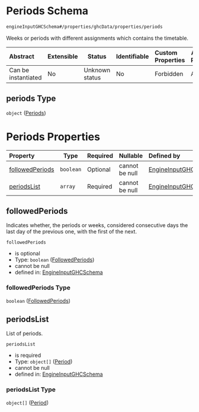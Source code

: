 # Periods Schema

```txt
engineInputGHCSchema#/properties/ghcData/properties/periods
```

Weeks or periods with different assignments which contains the timetable.


| Abstract            | Extensible | Status         | Identifiable | Custom Properties | Additional Properties | Access Restrictions | Defined In                                                         |
| :------------------ | ---------- | -------------- | ------------ | :---------------- | --------------------- | ------------------- | ------------------------------------------------------------------ |
| Can be instantiated | No         | Unknown status | No           | Forbidden         | Allowed               | none                | [ghc.schema.json\*](../out/ghc.schema.json "open original schema") |

## periods Type

`object` ([Periods](ghc-properties-ghcdata-properties-periods.md))

# Periods Properties

| Property                            | Type      | Required | Nullable       | Defined by                                                                                                                                                                               |
| :---------------------------------- | --------- | -------- | -------------- | :--------------------------------------------------------------------------------------------------------------------------------------------------------------------------------------- |
| [followedPeriods](#followedperiods) | `boolean` | Optional | cannot be null | [EngineInputGHCSchema](ghc-properties-ghcdata-properties-periods-properties-followedperiods.md "engineInputGHCSchema#/properties/ghcData/properties/periods/properties/followedPeriods") |
| [periodsList](#periodslist)         | `array`   | Required | cannot be null | [EngineInputGHCSchema](ghc-properties-ghcdata-properties-periods-properties-periodslist.md "engineInputGHCSchema#/properties/ghcData/properties/periods/properties/periodsList")         |

## followedPeriods

Indicates whether, the periods or weeks, considered consecutive days the last day of the previous one, with the first of the next.


`followedPeriods`

-   is optional
-   Type: `boolean` ([FollowedPeriods](ghc-properties-ghcdata-properties-periods-properties-followedperiods.md))
-   cannot be null
-   defined in: [EngineInputGHCSchema](ghc-properties-ghcdata-properties-periods-properties-followedperiods.md "engineInputGHCSchema#/properties/ghcData/properties/periods/properties/followedPeriods")

### followedPeriods Type

`boolean` ([FollowedPeriods](ghc-properties-ghcdata-properties-periods-properties-followedperiods.md))

## periodsList

List of periods.


`periodsList`

-   is required
-   Type: `object[]` ([Period](ghc-properties-ghcdata-properties-periods-properties-periodslist-period.md))
-   cannot be null
-   defined in: [EngineInputGHCSchema](ghc-properties-ghcdata-properties-periods-properties-periodslist.md "engineInputGHCSchema#/properties/ghcData/properties/periods/properties/periodsList")

### periodsList Type

`object[]` ([Period](ghc-properties-ghcdata-properties-periods-properties-periodslist-period.md))
